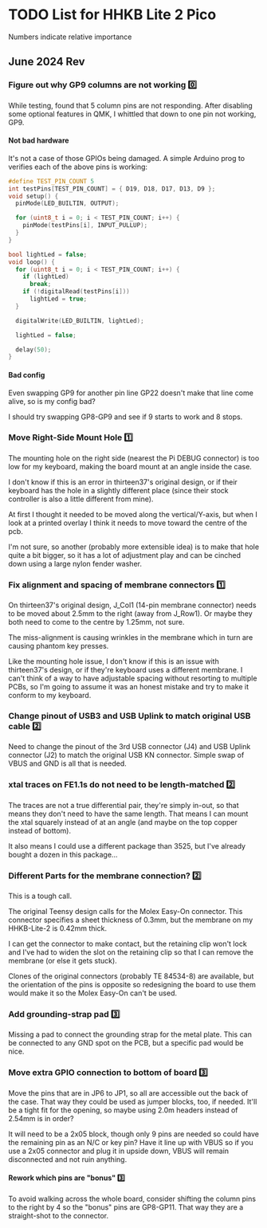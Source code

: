 # TODO List for HHKB Lite 2 Pico

Numbers indicate relative importance

## June 2024 Rev

### Figure out why GP9 columns are not working 0️⃣

While testing, found that 5 column pins are not responding. After disabling some
optional features in QMK, I whittled that down to one pin not working, GP9.

#### Not bad hardware

It's not a case of those GPIOs being damaged. A simple Arduino prog to verifies
each of the above pins is working:

```c
#define TEST_PIN_COUNT 5
int testPins[TEST_PIN_COUNT] = { D19, D18, D17, D13, D9 };
void setup() {
  pinMode(LED_BUILTIN, OUTPUT);

  for (uint8_t i = 0; i < TEST_PIN_COUNT; i++) {
    pinMode(testPins[i], INPUT_PULLUP);
  }
}

bool lightLed = false;
void loop() {
  for (uint8_t i = 0; i < TEST_PIN_COUNT; i++) {
    if (lightLed)
      break;
    if (!digitalRead(testPins[i]))
      lightLed = true;
  }

  digitalWrite(LED_BUILTIN, lightLed);

  lightLed = false;

  delay(50);
}
```

#### Bad config

Even swapping GP9 for another pin line GP22 doesn't make that line come alive,
so is my config bad?

I should try swapping GP8-GP9 and see if 9 starts to work and 8 stops.

### Move Right-Side Mount Hole 1️⃣

The mounting hole on the right side (nearest the Pi DEBUG connector) is too low
for my keyboard, making the board mount at an angle inside the case.

I don't know if this is an error in thirteen37's original design, or if their
keyboard has the hole in a slightly different place (since their stock
controller is also a little different from mine).

At first I thought it needed to be moved along the vertical/Y-axis, but when I
look at a printed overlay I think it needs to move toward the centre of the pcb.

I'm not sure, so another (probably more extensible idea) is to make that hole
quite a bit bigger, so it has a lot of adjustment play and can be cinched down
using a large nylon fender washer.

### Fix alignment and spacing of membrane connectors 1️⃣

On thirteen37's original design, J_Col1 (14-pin membrane connector) needs to be
moved about 2.5mm to the right (away from J_Row1). Or maybe they both need to
come to the centre by 1.25mm, not sure.

The miss-alignment is causing wrinkles in the membrane which in turn are causing
phantom key presses.

Like the mounting hole issue, I don't know if this is an issue with thirteen37's
design, or if they're keyboard uses a different membrane. I can't think of a
way to have adjustable spacing without resorting to multiple PCBs, so I'm going
to assume it was an honest mistake and try to make it conform to my keyboard.

### Change pinout of USB3 and USB Uplink to match original USB cable 2️⃣

Need to change the pinout of the 3rd USB connector (J4) and USB Uplink connector
(J2) to match the original USB KN connector. Simple swap of VBUS and GND is all
that is needed.

### xtal traces on FE1.1s do not need to be length-matched 2️⃣

The traces are not a true differential pair, they're simply in-out, so that
means they don't need to have the same length. That means I can mount the xtal
squarely instead of at an angle (and maybe on the top copper instead of bottom).

It also means I could use a different package than 3525, but I've already bought
a dozen in this package...

### Different Parts for the membrane connection? 2️⃣

This is a tough call.

The original Teensy design calls for the Molex Easy-On connector. This connector
specifies a sheet thickness of 0.3mm, but the membrane on my HHKB-Lite-2 is
0.42mm thick.

I can get the connector to make contact, but the retaining clip won't lock and
I've had to widen the slot on the retaining clip so that I can remove the
membrane (or else it gets stuck).

Clones of the original connectors (probably TE 84534-8) are available, but the
orientation of the pins is opposite so redesigning the board to use them would
make it so the Molex Easy-On can't be used.

### Add grounding-strap pad 3️⃣

Missing a pad to connect the grounding strap for the metal plate. This can be
connected to any GND spot on the PCB, but a specific pad would be nice.

### Move extra GPIO connection to bottom of board 3️⃣

Move the pins that are in JP6 to JP1, so all are accessible out the back of the
case. That way they could be used as jumper blocks, too, if needed.
It'll be a tight fit for the opening, so maybe using 2.0m headers instead of
2.54mm is in order?

It will need to be a 2x05 block, though only 9 pins are needed so could have
the remaining pin as an N/C or key pin? Have it line up with VBUS so if you use
a 2x05 connector and plug it in upside down, VBUS will remain disconnected and
not ruin anything.

#### Rework which pins are "bonus" 3️⃣

To avoid walking across the whole board, consider shifting the column pins to
the right by 4 so the "bonus" pins are GP8-GP11. That way they are a
straight-shot to the connector.
